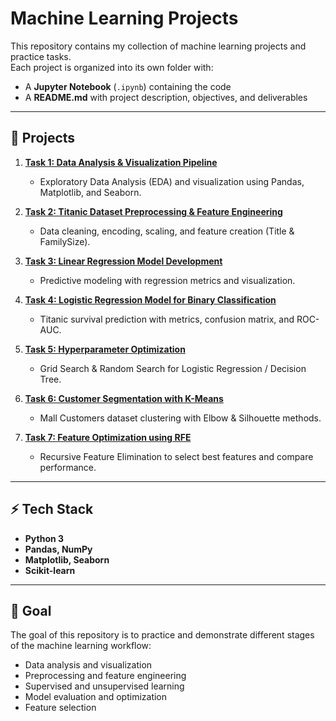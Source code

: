 # Machine Learning Projects

This repository contains my collection of machine learning projects and practice tasks.  
Each project is organized into its own folder with:
- A **Jupyter Notebook** (`.ipynb`) containing the code
- A **README.md** with project description, objectives, and deliverables

---

## 📂 Projects

1. **[Task 1: Data Analysis & Visualization Pipeline](./Task_1_Data_Analysis_Visualization/)**
   - Exploratory Data Analysis (EDA) and visualization using Pandas, Matplotlib, and Seaborn.

2. **[Task 2: Titanic Dataset Preprocessing & Feature Engineering](./task02_titanic_preprocessing_feature_engineering/)**
   - Data cleaning, encoding, scaling, and feature creation (Title & FamilySize).

3. **[Task 3: Linear Regression Model Development](./task03_linear_regression_model/)**
   - Predictive modeling with regression metrics and visualization.

4. **[Task 4: Logistic Regression Model for Binary Classification](./task04_logistic_regression_classification/)**
   - Titanic survival prediction with metrics, confusion matrix, and ROC-AUC.

5. **[Task 5: Hyperparameter Optimization](./task05_hyperparameter_optimization/)**
   - Grid Search & Random Search for Logistic Regression / Decision Tree.

6. **[Task 6: Customer Segmentation with K-Means](./task06_customer_segmentation_kmeans/)**
   - Mall Customers dataset clustering with Elbow & Silhouette methods.

7. **[Task 7: Feature Optimization using RFE](./task07_feature_optimization_rfe/)**
   - Recursive Feature Elimination to select best features and compare performance.

---

## ⚡ Tech Stack
- **Python 3**
- **Pandas, NumPy**
- **Matplotlib, Seaborn**
- **Scikit-learn**

---

## 🎯 Goal
The goal of this repository is to practice and demonstrate different stages of the machine learning workflow:
- Data analysis and visualization
- Preprocessing and feature engineering
- Supervised and unsupervised learning
- Model evaluation and optimization
- Feature selection

